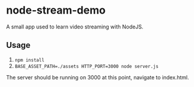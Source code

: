 # node-stream-demo
A small app used to learn video streaming with NodeJS.

## Usage
1. ```npm install```
2. ```BASE_ASSET_PATH=./assets HTTP_PORT=3000 node server.js```

The server should be running on 3000 at this point, navigate to index.html.